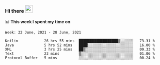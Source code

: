 ### Hi there <a href="https://www.gautamkrishnar.com/"><img src="https://media.giphy.com/media/hvRJCLFzcasrR4ia7z/giphy.gif" width="25px"></a>

📊 **This week I spent my time on**

<!--START_SECTION:waka-->
```text
Week: 22 June, 2021 - 28 June, 2021

Kotlin            26 hrs 55 mins  ██████████████████▒░░░░░░   73.31 % 
Java              5 hrs 52 mins   ████░░░░░░░░░░░░░░░░░░░░░   16.00 % 
XML               3 hrs 25 mins   ██▒░░░░░░░░░░░░░░░░░░░░░░   09.33 % 
Text              23 mins         ▒░░░░░░░░░░░░░░░░░░░░░░░░   01.06 % 
Protocol Buffer   5 mins          ░░░░░░░░░░░░░░░░░░░░░░░░░   00.24 % 
```
<!--END_SECTION:waka-->
